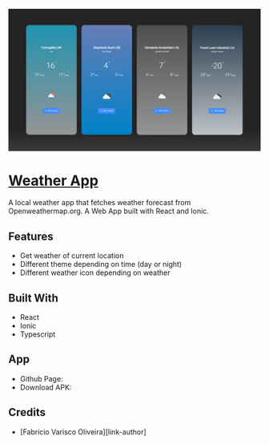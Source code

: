 ![prints](./doc/ionic_weather_app.png)

# [Weather App](https://github.com/fabriciovo/ionic-weather-app/)
A local weather app that fetches weather forecast from Openweathermap.org. A  Web App built with React and Ionic.

## Features
* Get weather of current location
* Different theme depending on time (day or night)
* Different weather icon depending on weather

## Built With
* React
* Ionic
* Typescript

## App
* Github Page:
* Download APK:

## Credits

- [Fabricio Varisco Oliveira][link-author]



